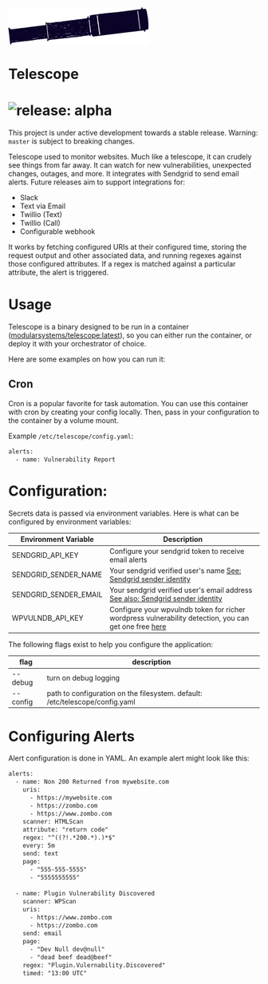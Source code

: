 ![](./telescope.png)

# Telescope

![release: alpha](https://img.shields.io/badge/Release-alpha-yellow)
===

This project is under active development towards a stable release. Warning: `master` is subject to breaking changes.

Telescope used to monitor websites. Much like a telescope, it can crudely see things from far away. It can watch for new vulnerabilities, unexpected changes, outages, and more. It integrates with Sendgrid to send email alerts. Future releases aim to support integrations for:

- Slack
- Text via Email
- Twillio (Text)
- Twillio (Call)
- Configurable webhook

It works by fetching configured URIs at their configured time, storing the request output and other associated data, and running regexes against those configured attributes.
If a regex is matched against a particular attribute, the alert is triggered.

# Usage

Telescope is a binary designed to be run in a container ([modularsystems/telescope:latest](https://hub.docker.com/r/modularsystems/telescope)), so you can either run the container, or deploy it with your orchestrator of choice.

Here are some examples on how you can run it:

## Cron

Cron is a popular favorite for task automation. You can use this container with cron by creating your config locally. Then, pass in your configuration to the container by a volume mount.

Example `/etc/telescope/config.yaml`:
```
alerts:
  - name: Vulnerability Report

```



# Configuration:

Secrets data is passed via environment variables. Here is what can be configured by environment variables:

|Environment Variable|Description|
|-|-|
|SENDGRID_API_KEY|Configure your sendgrid token to receive email alerts|
|SENDGRID_SENDER_NAME|Your sendgrid verified user's name [See: Sendgrid sender identity](https://sendgrid.com/docs/for-developers/sending-email/sender-identity/)|
|SENDGRID_SENDER_EMAIL|Your sendgrid verified user's email address  [See also: Sendgrid sender identity](https://sendgrid.com/docs/for-developers/sending-email/sender-identity/)|
|WPVULNDB_API_KEY|Configure your wpvulndb token for richer wordpress vulnerability detection, you can get one free [here](https://wpvulndb.com/users/sign_up)|


The following flags exist to help you configure the application:

|flag|description|
|-|-|
|--debug|turn on debug logging|
|--config|path to configuration on the filesystem. default: /etc/telescope/config.yaml|

# Configuring Alerts

Alert configuration is done in YAML. An example alert might look like this:
```
alerts:
  - name: Non 200 Returned from mywebsite.com
    uris:
      - https://mywebsite.com
      - https://zombo.com
      - https://www.zombo.com
    scanner: HTMLScan
    attribute: "return code"
    regex: "^((?!.*200.*).)*$"
    every: 5m
    send: text
    page:
      - "555-555-5555"
      - "5555555555"

  - name: Plugin Vulnerability Discovered
    scanner: WPScan
    uris:
      - https://www.zombo.com
      - https://zombo.com
    send: email
    page:
      - "Dev Null dev@null"
      - "dead beef dead@beef"
    regex: "Plugin.Vulernability.Discovered"
    timed: "13:00 UTC"
```
